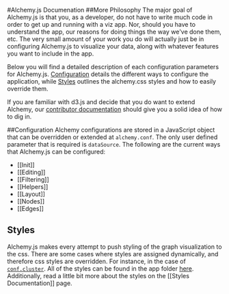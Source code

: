 #Alchemy.js Documenation
##More Philosophy
The major goal of Alchemy.js is that you, as a developer, do not have to write much code in order to get up and running with a viz app.  Nor, should you have to understand the app, our reasons for doing things the way we've done them, etc.  The very small amount of your work you do will actually just be in configuring Alchemy.js to visualize your data, along with whatever features you want to include in the app.

Below you will find a detailed description of each configuration parameters for Alchemy.js.  [Configuration](#configuration) details the different ways to configure the application, while [Styles](#styles) outlines the alchemy.css styles and how to easily override them. 

If you are familiar with d3.js and decide that you do want to extend Alchemy, our [contributor documentation](#) should give you a solid idea of how to dig in.

##Configuration
Alchemy configurations are stored in a JavaScript object that can be overridden or extended at `alchemy.conf`.  The only user defined parameter that is required is `dataSource`.  The following are the current ways that Alchemy.js can be configured:

* [[Init]]
* [[Editing]]
* [[Filtering]]
* [[Helpers]]
* [[Layout]]
* [[Nodes]]
* [[Edges]]

## Styles
Alchemy.js makes every attempt to push styling of the graph visualization to the css.  There are some cases where styles are assigned dynamically, and therefore css styles are overridden.  For instance, in the case of [`conf.cluster`](#).  All of the styles can be found in the app folder [here](https://github.com/GraphAlchemist/Alchemy/tree/master/app/styles).  Additionally, read a little bit more about the styles on the [[Styles Documentation]] page.